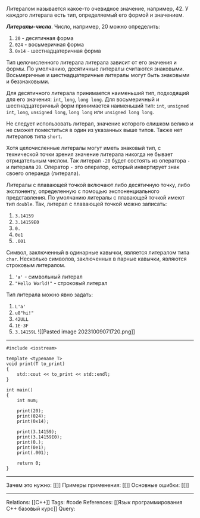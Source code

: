 Литералом называется какое-то очевидное значение, например, 42. У каждого литерала есть тип, определяемый его формой и значением. 

***Литералы-числа***. 
Число, например, 20 можно определить:
1. `20` - десятичная форма
2. `024` - восьмеричная форма
3. `0x14` - шестнадцатеричная форма

Тип целочисленного литерала литерала зависит от его значения и формы. По умолчанию, десятичные литералы считаются знаковыми. Восьмеричные и шестнадцатеричные литералы могут быть знаковыми и беззнаковыми. 

Для десятичного литерала принимается наименьший тип, подходящий для его значения: `int`, `long`, `long long`. 
Для восьмеричный и шестнадцатеричный форм принимается наименьший тип: `int`, `unsigned int`, `long`, `unsigned long`, `long long` или `unsigned long long`. 

Не следует использовать литерал, значение которого слишком велико и не сможет поместиться в один из указанных выше типов. Также нет литералов типа `short`. 

Хотя целочисленные литералы могут иметь знаковый тип, с технической точки зрения значение литерала никогда не бывает отрицательным числом. Так литерал `-20` будет состоять из оператора `-` и литерала `20`. Оператор `-` это оператор, который инвертирует знак своего операнда (литерала). 

Литералы с плавающей точкой включают либо десятичную точку, либо экспоненту, определенную с помощью экспоненциального представления. По умолчанию литералы с плавающей точкой имеют тип `double`. Так, литерал с плавающей точкой можно записать:
1. `3.14159`
2. `3.14159E0`
3. `0.`
4. `0e1`
5. `.001`

Символ, заключенный в одинарные кавычки, является литералом типа `char`. Несколько символов, заключенных в парные кавычки, являются строковым литералом. 
1. `'a'` - символьный литерал
2. `"Hello World!"` - строковый литерал

Тип литерала можно явно задать:
1. `L'a'`
2. `u8"hi!"`
3. `42ULL`
4. `1E-3F`
5. `3.14159L`
![[Pasted image 20231009071720.png]]


___
```
#include <iostream>

template <typename T>
void print(T to_print)
{
    std::cout << to_print << std::endl;
}

int main()
{
    int num;

    print(20);
    print(024);
    print(0x14);

    print(3.14159);
    print(3.14159E0);
    print(0.);
    print(0e1);
    print(.001);

    return 0;
}
```
___
Зачем это нужно: [[]] 
Примеры применения: [[]] 
Основные ошибки: [[]]
___
Relations: [[C++]] 
Tags: #code
References: [[Язык программирования C++ базовый курс]] 
Query: 